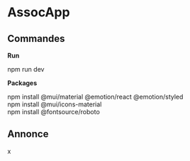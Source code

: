# AssocApp

## Commandes

**Run**

npm run dev

**Packages**

npm install @mui/material @emotion/react @emotion/styled<br>
npm install @mui/icons-material<br>
npm install @fontsource/roboto

## Annonce

x